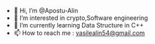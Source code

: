 - 👋 Hi, I’m @Apostu-Alin
- 👀 I’m interested in crypto,Software engineering
- 🌱 I’m currently learning Data Structure in C++
- 📫 How to reach me : vasilealin54@gmail.com

<!---
Apostu-Alin/Apostu-Alin is a ✨ special ✨ repository because its `README.md` (this file) appears on your GitHub profile.
You can click the Preview link to take a look at your changes.
Software engineering
--->
